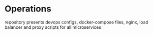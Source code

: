 # Operations
repository presents devops configs, docker-compose files, nginx, load balancer and proxy scripts for all microservices
